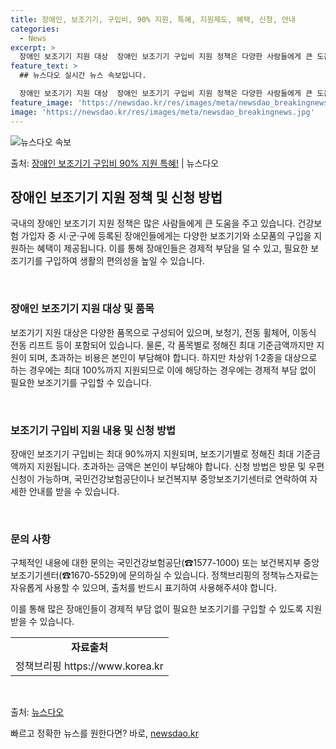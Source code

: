 ```yaml
---
title: 장애인, 보조기기, 구입비, 90% 지원, 특혜, 지원제도, 혜택, 신청, 안내
categories:
  - News
excerpt: >
  장애인 보조기기 지원 대상  장애인 보조기기 구입비 지원 정책은 다양한 사람들에게 큰 도움이 됩니다. 건강보…
feature_text: >
  ## 뉴스다오 실시간 뉴스 속보입니다.

  장애인 보조기기 지원 대상  장애인 보조기기 구입비 지원 정책은 다양한 사람들에게 큰 도움이 됩니다. 건강보…
feature_image: 'https://newsdao.kr/res/images/meta/newsdao_breakingnews.jpg'
image: 'https://newsdao.kr/res/images/meta/newsdao_breakingnews.jpg'
---
```


![뉴스다오 속보](https://newsdao.kr/res/images/meta/newsdao_breakingnews.jpg)

<p>출처: <a href="https://newsdao.kr/4564" rel="dofollow">장애인 보조기기 구입비 90% 지원 특혜!</a> | 뉴스다오</p>

<h2 data-ke-size="size26">장애인 보조기기 지원 정책 및 신청 방법</h2>
국내의 장애인 보조기기 지원 정책은 많은 사람들에게 큰 도움을 주고 있습니다. 건강보험 가입자 중 시·군·구에 등록된 장애인들에게는 다양한 보조기기와 소모품의 구입을 지원하는 혜택이 제공됩니다. 이를 통해 장애인들은 경제적 부담을 덜 수 있고, 필요한 보조기기를 구입하여 생활의 편의성을 높일 수 있습니다.

<p data-ke-size="size16">&nbsp;</p>

<h3>장애인 보조기기 지원 대상 및 품목</h3>
보조기기 지원 대상은 다양한 품목으로 구성되어 있으며, 보청기, 전동 휠체어, 이동식 전동 리프트 등이 포함되어 있습니다. 물론, 각 품목별로 정해진 최대 기준금액까지만 지원이 되며, 초과하는 비용은 본인이 부담해야 합니다. 하지만 차상위 1·2종을 대상으로 하는 경우에는 최대 100%까지 지원되므로 이에 해당하는 경우에는 경제적 부담 없이 필요한 보조기기를 구입할 수 있습니다.

<p data-ke-size="size16">&nbsp;</p>

<h3>보조기기 구입비 지원 내용 및 신청 방법</h3>
장애인 보조기기 구입비는 최대 90%까지 지원되며, 보조기기별로 정해진 최대 기준금액까지 지원됩니다. 초과하는 금액은 본인이 부담해야 합니다. 신청 방법은 방문 및 우편 신청이 가능하며, 국민건강보험공단이나 보건복지부 중앙보조기기센터로 연락하여 자세한 안내를 받을 수 있습니다.

<p data-ke-size="size16">&nbsp;</p>

<h3>문의 사항</h3>
구체적인 내용에 대한 문의는 국민건강보험공단(☎1577-1000) 또는 보건복지부 중앙보조기기센터(☎1670-5529)에 문의하실 수 있습니다. 정책브리핑의 정책뉴스자료는 자유롭게 사용할 수 있으며, 출처를 반드시 표기하여 사용해주셔야 합니다.

이를 통해 많은 장애인들이 경제적 부담 없이 필요한 보조기기를 구입할 수 있도록 지원받을 수 있습니다.

<table>
  <tr>
    <td style="text-align: center; height: 17px;"><b>자료출처</b></td>
  </tr>
  <tr>
    <td style="text-align: center; height: 17px;">정책브리핑 https://www.korea.kr</td>
  </tr>
</table>

<p data-ke-size="size16">&nbsp;</p>

출처: <a href="https://newsdao.kr/4564">뉴스다오</a> 

빠르고 정확한 뉴스를 원한다면? 바로, <a href="https://newsdao.kr" rel="dofollow">newsdao.kr</a>


